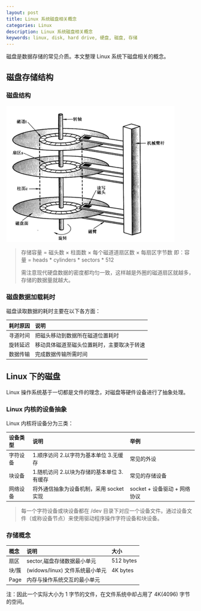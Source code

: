 ```yaml
---
layout: post
title: Linux 系统磁盘相关概念
categories: Linux
description: Linux 系统磁盘相关概念
keywords: linux, disk, hard drive, 硬盘, 磁盘, 存储
---
```


磁盘是数据存储的常见介质。本文整理 Linux 系统下磁盘相关的概念。

## 磁盘存储结构

### 磁盘结构

![image](/images/posts/disk_region.png)

> 存储容量 = 磁头数 × 柱面数 × 每个磁道道扇区数 × 每扇区字节数
> 即：容量 = heads * cylinders * sectors * 512
>
> 需注意现代硬盘数据的密度都均匀一致，这样越是外圈的磁道扇区就越多，存储的数据量就越大。

### 磁盘数据加载耗时

磁盘读取数据的耗时主要在以下各方面：

|耗时原因|说明|
|:---|:---|
|寻道时间|把磁头移动到数据所在磁道位置耗时|
|旋转延迟|移动具体磁道至磁头位置耗时，主要取决于转速|
|数据传输|完成数据传输所需时间|

## Linux 下的磁盘

Linux 操作系统基于一切都是文件的理念，对磁盘等硬件设备进行了抽象处理。

### Linux 内核的设备抽象

Linux 内核将设备分为三类：

|设备类型|说明|举例|
|:---|:---|:---|
|字符设备|1.顺序访问 2.以字符为基本单位 3.无缓存|常见的外设|
|块设备|1.随机访问 2.以块为存储的基本单位 3.有缓存|常见的存储设备|
|网络设备|将外通信抽象为设备机制，采用 socket 实现| socket + 设备驱动 + 网络协议|

> 每一个字符设备或块设备都在 /dev 目录下对应一个设备文件。通过设备文件（或称设备节点）来使用驱动程序操作字符设备和块设备。

### 存储概念

|概念|说明|大小|
|:---|:---|:---|
|扇区|sector,磁盘存储数据最小单元|512 bytes|
|块/簇|(widows/linux) 文件系统最小单元|4K bytes|
|Page|内存与操作系统交互的最小单元||

注：因此一个实际大小为 1 字节的文件，在文件系统中却占用了 4K(4096) 字节的空间。
